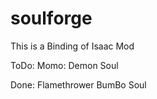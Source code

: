 # soulforge


This is a Binding of Isaac Mod

ToDo:
	Momo: Demon Soul



Done:
	Flamethrower
	BumBo Soul
